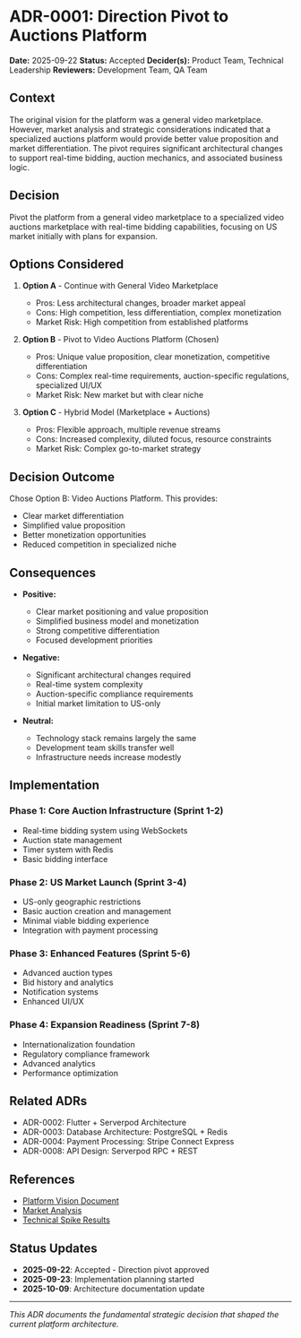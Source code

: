 # ADR-0001: Direction Pivot to Auctions Platform

**Date:** 2025-09-22
**Status:** Accepted
**Decider(s):** Product Team, Technical Leadership
**Reviewers:** Development Team, QA Team

## Context
The original vision for the platform was a general video marketplace. However, market analysis and strategic considerations indicated that a specialized auctions platform would provide better value proposition and market differentiation. The pivot requires significant architectural changes to support real-time bidding, auction mechanics, and associated business logic.

## Decision
Pivot the platform from a general video marketplace to a specialized video auctions marketplace with real-time bidding capabilities, focusing on US market initially with plans for expansion.

## Options Considered

1. **Option A** - Continue with General Video Marketplace
   - Pros: Less architectural changes, broader market appeal
   - Cons: High competition, less differentiation, complex monetization
   - Market Risk: High competition from established platforms

2. **Option B** - Pivot to Video Auctions Platform (Chosen)
   - Pros: Unique value proposition, clear monetization, competitive differentiation
   - Cons: Complex real-time requirements, auction-specific regulations, specialized UI/UX
   - Market Risk: New market but with clear niche

3. **Option C** - Hybrid Model (Marketplace + Auctions)
   - Pros: Flexible approach, multiple revenue streams
   - Cons: Increased complexity, diluted focus, resource constraints
   - Market Risk: Complex go-to-market strategy

## Decision Outcome
Chose Option B: Video Auctions Platform. This provides:
- Clear market differentiation
- Simplified value proposition
- Better monetization opportunities
- Reduced competition in specialized niche

## Consequences

- **Positive:**
  - Clear market positioning and value proposition
  - Simplified business model and monetization
  - Strong competitive differentiation
  - Focused development priorities

- **Negative:**
  - Significant architectural changes required
  - Real-time system complexity
  - Auction-specific compliance requirements
  - Initial market limitation to US-only

- **Neutral:**
  - Technology stack remains largely the same
  - Development team skills transfer well
  - Infrastructure needs increase modestly

## Implementation

### Phase 1: Core Auction Infrastructure (Sprint 1-2)
- Real-time bidding system using WebSockets
- Auction state management
- Timer system with Redis
- Basic bidding interface

### Phase 2: US Market Launch (Sprint 3-4)
- US-only geographic restrictions
- Basic auction creation and management
- Minimal viable bidding experience
- Integration with payment processing

### Phase 3: Enhanced Features (Sprint 5-6)
- Advanced auction types
- Bid history and analytics
- Notification systems
- Enhanced UI/UX

### Phase 4: Expansion Readiness (Sprint 7-8)
- Internationalization foundation
- Regulatory compliance framework
- Advanced analytics
- Performance optimization

## Related ADRs
- ADR-0002: Flutter + Serverpod Architecture
- ADR-0003: Database Architecture: PostgreSQL + Redis
- ADR-0004: Payment Processing: Stripe Connect Express
- ADR-0008: API Design: Serverpod RPC + REST

## References
- [Platform Vision Document](../../vision-craft-auctions.md)
- [Market Analysis](../experiments/2025-09-22-spike-auction-rules-mvp.md)
- [Technical Spike Results](../experiments/summaries/README.md)

## Status Updates
- **2025-09-22**: Accepted - Direction pivot approved
- **2025-09-23**: Implementation planning started
- **2025-10-09**: Architecture documentation update

---

*This ADR documents the fundamental strategic decision that shaped the current platform architecture.*